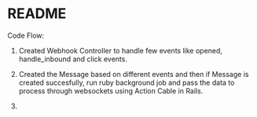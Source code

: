 # README

Code Flow:
1) Created Webhook Controller to handle few events like opened, handle_inbound 
 and click events. 

2) Created the Message based on different events and then if Message is 
created succesfully, run  ruby background job and pass the data to 
process through websockets using Action Cable in Rails.

3) 
